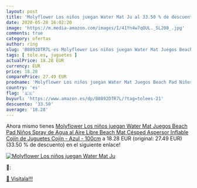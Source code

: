 ```yaml
---
layout: post
title: 'Molyflower Los niños juegan Water Mat Ju al 33.50 % de descuento'
date: 2020-05-28 16:02:20
image: 'https://m.media-amazon.com/images/I/41Yn4w7qOUL._SL200_.jpg'
comments: true
category: ofertas
author: ring
slug: 'B0892DTR7L-es Molyflower Los niños juegan Water Mat Juegos Beach Pad...'
tags: [ tole.es, juguetes ]
actualPrice: 18.28 EUR
currency: EUR
price: 18.28
comparePrice: 27.49 EUR
prodname: 'Molyflower Los niños juegan Water Mat Juegos Beach Pad Niños Spray de Agua al Aire Libre Beach Mat Césped Aspersor Inflable Cojín de Juguetes Cojín - Azul - 100cm'
country: 'es'
flag: '🇪🇸'
buyurl: 'https://www.amazon.es/dp/B0892DTR7L/?tag=tolees-21'
descuento: '33.50'
average: '18.28'
---
```


Ahora mismo tienes [Molyflower Los niños juegan Water Mat Juegos Beach Pad Niños Spray de Agua al Aire Libre Beach Mat Césped Aspersor Inflable Cojín de Juguetes Cojín - Azul - 100cm](https://www.amazon.es/dp/B0892DTR7L/?tag=tolees-21) a 18.28 EUR (original: 27.49 EUR) (33.50 %  de descuento) en el siguiente enlace!

[![Molyflower Los niños juegan Water Mat Ju](https://m.media-amazon.com/images/I/41Yn4w7qOUL._SL200_.jpg)](https://www.amazon.es/dp/B0892DTR7L/?tag=tolees-21)

🔎:


[🛒 Visítala!!!](https://www.amazon.es/dp/B0892DTR7L/?tag=tolees-21)
